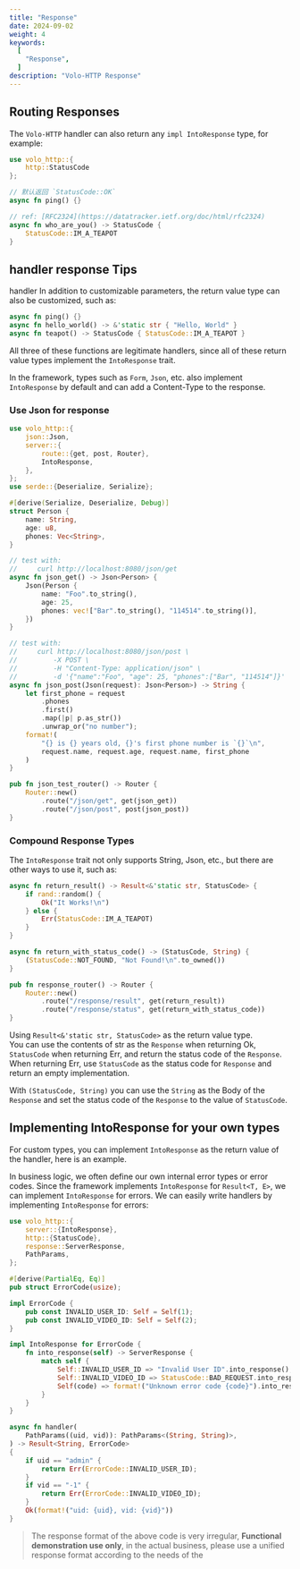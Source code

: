 ```yaml
---
title: "Response"
date: 2024-09-02
weight: 4
keywords:
  [
    "Response",
  ]
description: "Volo-HTTP Response"
---
```


## Routing Responses

The `Volo-HTTP` handler can also return any `impl IntoResponse` type, for example:

```rust
use volo_http::{
    http::StatusCode
};

// 默认返回 `StatusCode::OK`
async fn ping() {}

// ref: [RFC2324](https://datatracker.ietf.org/doc/html/rfc2324)
async fn who_are_you() -> StatusCode {
    StatusCode::IM_A_TEAPOT
}
```

## handler response Tips

handler In addition to customizable parameters, the return value type can also be customized, such as:

```rust
async fn ping() {}
async fn hello_world() -> &'static str { "Hello, World" }
async fn teapot() -> StatusCode { StatusCode::IM_A_TEAPOT }
```

All three of these functions are legitimate handlers, since all of these return value types implement the `IntoResponse` trait.

In the framework, types such as `Form`, `Json`, etc. also implement `IntoResponse` by default and can add a Content-Type to the response.

### Use Json for response

```rust
use volo_http::{
    json::Json,
    server::{
        route::{get, post, Router},
        IntoResponse,
    },
};
use serde::{Deserialize, Serialize};

#[derive(Serialize, Deserialize, Debug)]
struct Person {
    name: String,
    age: u8,
    phones: Vec<String>,
}

// test with:
//     curl http://localhost:8080/json/get
async fn json_get() -> Json<Person> {
    Json(Person {
        name: "Foo".to_string(),
        age: 25,
        phones: vec!["Bar".to_string(), "114514".to_string()],
    })
}

// test with:
//     curl http://localhost:8080/json/post \
//         -X POST \
//         -H "Content-Type: application/json" \
//         -d '{"name":"Foo", "age": 25, "phones":["Bar", "114514"]}'
async fn json_post(Json(request): Json<Person>) -> String {
    let first_phone = request
        .phones
        .first()
        .map(|p| p.as_str())
        .unwrap_or("no number");
    format!(
        "{} is {} years old, {}'s first phone number is `{}`\n",
        request.name, request.age, request.name, first_phone
    )
}

pub fn json_test_router() -> Router {
    Router::new()
        .route("/json/get", get(json_get))
        .route("/json/post", post(json_post))
}
```

### Compound Response Types

The `IntoResponse` trait not only supports String, Json, etc., but there are other ways to use it, such as:

```rust
async fn return_result() -> Result<&'static str, StatusCode> {
    if rand::random() {
        Ok("It Works!\n")
    } else {
        Err(StatusCode::IM_A_TEAPOT)
    }
}

async fn return_with_status_code() -> (StatusCode, String) {
    (StatusCode::NOT_FOUND, "Not Found!\n".to_owned())
}

pub fn response_router() -> Router {
    Router::new()
        .route("/response/result", get(return_result))
        .route("/response/status", get(return_with_status_code))
}
```

Using `Result<&'static str, StatusCode>` as the return value type.  
You can use the contents of str as the `Response` when returning Ok, `StatusCode` when returning Err, and return the status code of the `Response`.
When returning Err, use `StatusCode` as the status code for `Response` and return an empty implementation.

With `(StatusCode, String)` you can use the `String` as the Body of the `Response` and set the status code of the `Response` to the value of `StatusCode`.

## Implementing IntoResponse for your own types

For custom types, you can implement `IntoResponse` as the return value of the handler, here is an example.

In business logic, we often define our own internal error types or error codes.
Since the framework implements `IntoResponse` for `Result<T, E>`, we can implement `IntoResponse` for errors.
We can easily write handlers by implementing `IntoResponse` for errors:

```rust
use volo_http::{
    server::{IntoResponse},
    http::{StatusCode},
    response::ServerResponse,
    PathParams,
};

#[derive(PartialEq, Eq)]
pub struct ErrorCode(usize);

impl ErrorCode {
    pub const INVALID_USER_ID: Self = Self(1);
    pub const INVALID_VIDEO_ID: Self = Self(2);
}

impl IntoResponse for ErrorCode {
    fn into_response(self) -> ServerResponse {
        match self {
            Self::INVALID_USER_ID => "Invalid User ID".into_response(),
            Self::INVALID_VIDEO_ID => StatusCode::BAD_REQUEST.into_response(),
            Self(code) => format!("Unknown error code {code}").into_response()
        }
    }
}

async fn handler(
    PathParams((uid, vid)): PathParams<(String, String)>,
) -> Result<String, ErrorCode>
{
    if uid == "admin" {
        return Err(ErrorCode::INVALID_USER_ID);
    }
    if vid == "-1" {
        return Err(ErrorCode::INVALID_VIDEO_ID);
    }
    Ok(format!("uid: {uid}, vid: {vid}"))
}
```

> The response format of the above code is very irregular, **Functional demonstration use only**, in the actual business, please use a unified response format according to the needs of the
